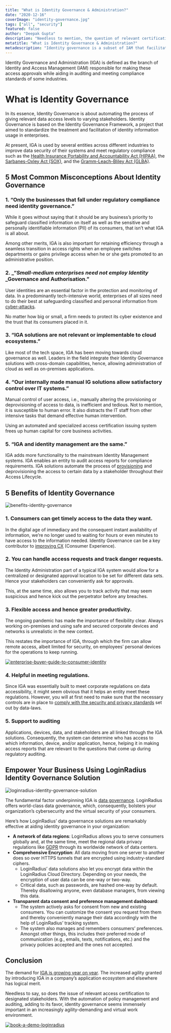 ```yaml
---
title: "What is Identity Governance & Administration?"
date: "2020-12-16"
coverImage: "identity-governance.jpg"
tags: ["all", "security"]
featured: false 
author: "Deepak Gupta"
description: "Needless to mention, the question of relevant certification of access to specified stakeholders also applies. In an increasingly agility-intensive and virtual work environment, identity governance seems immensely relevant with the automation of policy management and auditing, adding to its benefit."
metatitle: "What is Identity Governance & Administration?"
metadescription: "Identity governance is a subset of IAM that facilitates the use of digital identity in enterprises. Know how businesses can adhere to protocols and maintain safety."
---
```


Identity Governance and Administration (IGA) is defined as the branch of Identity and Access Management (IAM) responsible for making these access approvals while aiding in auditing and meeting compliance standards of some industries.

# What is Identity Governance


In its essence, Identity Governance is about automating the process of giving relevant data access levels to varying stakeholders. Identity Governance is based on the Identity Governance Framework, a project that aimed to standardize the treatment and facilitation of identity information usage in enterprises. 


At present, IGA is used by several entities across different industries to improve data security of their systems and meet regulatory compliance such as the [Health Insurance Portability and Accountability Act (HIPAA)](https://www.cdc.gov/phlp/publications/topic/hipaa.html), the [Sarbanes-Oxley Act (SOX)](https://www.congress.gov/bill/107th-congress/house-bill/3763), and the [Gramm-Leach-Bliley Act (GLBA)](http://Gramm-Leach-Bliley%20Act%20|%20Federal%20Trade%20Commission%20(ftc.gov)).


## 5 Most Common Misconceptions About Identity Governance


### 1. “Only the businesses that fall under regulatory compliance need identity governance.”

While it goes without saying that it should be any business’s priority to safeguard classified information on itself as well as the sensitive and personally identifiable information (PII) of its consumers, that isn’t what IGA is all about. 

Among other merits, IGA is also important for retaining efficiency through a seamless transition in access rights when an employee switches departments or gains privilege access when he or she gets promoted to an administrative position.


### 2. _“_Small-medium enterprises need not employ Identity_ _Governance and Authorisation.”

User identities are an essential factor in the protection and monitoring of data. In a predominantly tech-intensive world, enterprises of all sizes need to do their best at safeguarding classified and personal information from [cyber-attacks](https://www.loginradius.com/blog/start-with-identity/2019/10/cybersecurity-attacks-business/). 

No matter how big or small, a firm needs to protect its cyber existence and the trust that its consumers placed in it.


### 3. “IGA solutions are not relevant or implementable to cloud ecosystems.”

Like most of the tech space, IGA has been moving towards cloud governance as well. Leaders in the field integrate their Identity Governance solutions with cross-domain capabilities, hence, allowing administration of cloud as well as on-premises applications.


### 4. “Our internally made manual IG solutions allow satisfactory control over IT systems.”

Manual control of user access, i.e., manually altering the provisioning or deprovisioning of access to data, is inefficient and tedious. Not to mention, it is susceptible to human error. It also distracts the IT staff from other intensive tasks that demand effective human intervention. 

Using an automated and specialized access certification issuing system frees up human capital for core business activities.


### 5. “IGA and identity management are the same.”

IGA adds more functionality to the mainstream Identity Management systems. IGA enables an entity to audit access reports for compliance requirements. IGA solutions automate the process of [provisioning](https://www.loginradius.com/provisioning/) and deprovisioning the access to certain data by a stakeholder throughout their Access Lifecycle.


## 5 Benefits of Identity Governance


![benefits-identity-governance](benefits-identity-governance.png)

### 1. Consumers can get timely access to the data they want.

In the digital age of immediacy and the consequent instant availability of information, we’re no longer used to waiting for hours or even minutes to have access to the information needed. Identity Governance can be a key contributor to [improving CX](https://www.loginradius.com/blog/start-with-identity/2019/11/improve-customer-experience-ecommerce/) (Consumer Experience).


### 2. You can handle access requests and track danger requests.

The Identity Administration part of a typical IGA system would allow for a centralized or designated approval location to be set for different data sets. Hence your stakeholders can conveniently ask for approvals. 

This, at the same time, also allows you to track activity that may seem suspicious and hence kick out the perpetrator before any breaches.


### 3. Flexible access and hence greater productivity.

The ongoing pandemic has made the importance of flexibility clear. Always working on-premises and using safe and secured corporate devices and networks is unrealistic in the new context. 

This restates the importance of IGA, through which the firm can allow remote access, albeit limited for security, on employees’ personal devices for the operations to keep running.


[![enterprise-buyer-guide-to-consumer-identity](enterprise-buyer-guide-to-consumer-identity.png)](https://www.loginradius.com/resource/the-enterprise-buyers-guide-to-consumer-identity/)


### 4. Helpful in meeting regulations.

Since IGA was essentially built to meet corporate regulations on data accessibility, it might seem obvious that it helps an entity meet these regulations. However, you will at first need to make sure that the necessary controls are in place to [comply with the security and privacy standards](https://www.loginradius.com/blog/start-with-identity/2020/03/how-loginradius-helps-enterprises-stay-ccpa-compliant-in-2020/) set out by data-laws.


### 5. Support to auditing

Applications, devices, data, and stakeholders are all linked through the IGA solutions. Consequently, the system can determine who has access to which information, device, and/or application, hence, helping it in making access reports that are relevant to the questions that come up during regulatory auditing.


## Empower Your Business Using LoginRadius Identity Governance Solution


![loginradius-identity-governance-solution](loginradius-identity-governance-solution.png)

The fundamental factor underpinning IGA is [data governance](https://www.loginradius.com/blog/start-with-identity/2020/07/data-governance-best-practices/). LoginRadius offers world-class data governance, which, consequently, bolsters your organization’s cybersecurity and the virtual security of your consumers.

Here’s how LoginRadius’ data governance solutions are remarkably effective at aiding identity governance in your organization:



*   **A network of data regions**: LoginRadius allows you to serve consumers globally and, at the same time, meet the regional data privacy regulations like [GDPR](https://gdpr-info.eu/) through its worldwide network of data centers.
*   **Comprehensive Encryption**: All data moving from one server to another does so over HTTPS tunnels that are encrypted using industry-standard ciphers.
    *   LoginRadius’ data solutions also let you encrypt data within the LoginRadius Cloud Directory. Depending on your needs, the encryption of user data can be one-way or two-way.
    *   Critical data, such as passwords, are hashed one-way by default. Thereby disallowing anyone, even database managers, from viewing this data.
*   **Transparent data consent and preference management dashboard**: 
    *   The system actively asks for consent from new and existing consumers. You can customize the consent you request from them and thereby conveniently manage their data accordingly with the help of LoginRadius’ tracking system.
    *   The system also manages and remembers consumers’ preferences. Amongst other things, this includes their preferred mode of communication (e.g., emails, texts, notifications, etc.) and the privacy policies accepted and the ones not accepted.


## Conclusion

The demand for [IGA is growing year on year](https://dagorettinews.com/identity-governance-and-administration-market-overview-manufacturing-industry-statistics-analysis-top-trends-present-history-future-and-forecast-2028/). The increased agility granted by introducing IGA in a company’s application ecosystem and elsewhere has logical merit. 

Needless to say, so does the issue of relevant access certification to designated stakeholders. With the automation of policy management and auditing, adding to its favor, identity governance seems immensely important in an increasingly agility-demanding and virtual work environment.


[![book-a-demo-loginradius](book-a-demo-loginradius.png)](https://www.loginradius.com/book-a-demo/)
